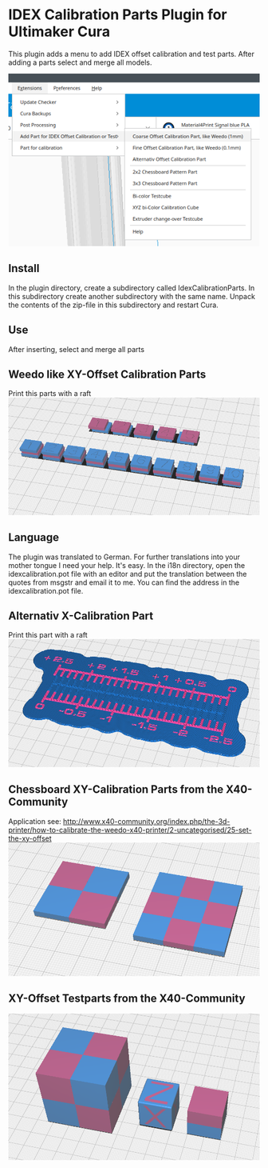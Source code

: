# IDEX Calibration Parts Plugin for Ultimaker Cura

This plugin adds a menu to add IDEX offset calibration and test parts. After adding a parts select and merge all models.

![menu Extensions IDEX Calibration Parts](./images/menu.png)

## Install
In the plugin directory, create a subdirectory called IdexCalibrationParts. In this subdirectory create another subdirectory with the same name. Unpack the contents of the zip-file in this subdirectory and restart Cura.


## Use
After inserting, select and merge all parts

## Weedo like XY-Offset Calibration Parts
Print this parts with a raft
![Weedo calibration parts](./images/calibration_weedo_x40.png)


## Language
The plugin was translated to German. For further translations into your mother tongue I need your help. It's easy. In the i18n directory, open the idexcalibration.pot file with an editor and put the translation between the quotes from msgstr and email it to me. You can find the address in the idexcalibration.pot file.


## Alternativ X-Calibration Part
Print this part with a raft
![Alternativ calibration part](./images/calibration_alternativ.png)



## Chessboard XY-Calibration Parts from the X40-Community
Application see: http://www.x40-community.org/index.php/the-3d-printer/how-to-calibrate-the-weedo-x40-printer/2-uncategorised/25-set-the-xy-offset
![Chessboard parts](./images/chessboard_pattern.png)




## XY-Offset Testparts from the X40-Community
![Test parts](./images/test_cubs.png)
